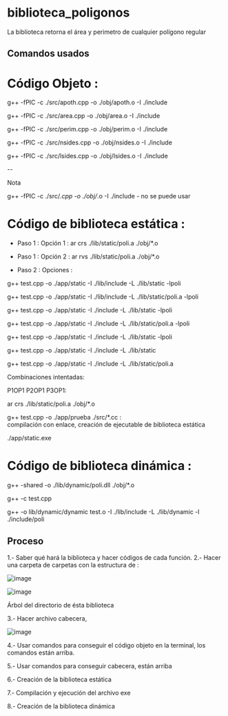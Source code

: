 # biblioteca_poligonos
La biblioteca retorna el área y perimetro de cualquier polígono regular 

## Comandos usados ##

# Código Objeto :


g++ -fPIC -c ./src/apoth.cpp -o ./obj/apoth.o -I ./include

g++ -fPIC -c ./src/area.cpp -o ./obj/area.o -I ./include

g++ -fPIC -c ./src/perim.cpp -o ./obj/perim.o -I ./include

g++ -fPIC -c ./src/nsides.cpp -o ./obj/nsides.o -I ./include

g++ -fPIC -c ./src/lsides.cpp -o ./obj/lsides.o -I ./include

--

Nota

g++ -fPIC -c ./src/*.cpp -o ./obj/*.o -I ./include   - no se puede usar


 # Código de biblioteca estática :

- Paso 1 : Opción 1 : 
ar crs ./lib/static/poli.a ./obj/*.o

- Paso 1 : Opción 2 :
ar rvs ./lib/static/poli.a ./obj/*.o

- Paso 2 : Opciones :

g++ test.cpp -o ./app/static -I ./lib/include -L ./lib/static -lpoli

g++ test.cpp -o ./app/static -I ./lib/include -L ./lib/static/poli.a -lpoli

g++ test.cpp -o ./app/static -I ./include -L ./lib/static -lpoli

g++ test.cpp -o ./app/static -I ./include -L ./lib/static/poli.a -lpoli

g++ test.cpp -o ./app/static -I ./include -L ./lib/static -lpoli

g++ test.cpp -o ./app/static -I ./include -L ./lib/static 

g++ test.cpp -o ./app/static -I ./include -L ./lib/static/poli.a




Combinaciones intentadas:

P1OP1 P2OP1 P3OP1: 

ar crs ./lib/static/poli.a ./obj/*.o

g++ test.cpp -o ./app/prueba ./src/*.cc    :    
compilación con enlace, creación de ejecutable de biblioteca estática

./app/static.exe



# Código de biblioteca dinámica :

g++ -shared -o ./lib/dynamic/poli.dll  ./obj/*.o

g++ -c test.cpp

g++ -o lib/dynamic/dynamic test.o -I ./lib/include -L ./lib/dynamic -l ./include/poli



 ## Proceso 
 
1.- Saber qué hará la biblioteca y hacer códigos de cada función.
2.- Hacer una carpeta de carpetas con la estructura de :

![image](https://user-images.githubusercontent.com/66481799/200756573-decd38d1-07ed-46d6-aeb7-69bfcf60be7a.png)


![image](https://user-images.githubusercontent.com/66481799/203774219-dd4313f8-42e9-45a5-94d3-9981e01d2f80.png)

Árbol del directorio de ésta biblioteca

3.- Hacer archivo cabecera,  
 
 ![image](https://user-images.githubusercontent.com/66481799/200757415-7b7702bf-cd4c-4523-ac1f-725f7f714f10.png)

4.- Usar comandos para conseguir el código objeto en la terminal, los comandos están arriba.

5.- Usar comandos para conseguir cabecera, están arriba

6.- Creación de la biblioteca estática 

7.- Compilación y ejecución del archivo exe

8.- Creación de la biblioteca dinámica 


 


 

